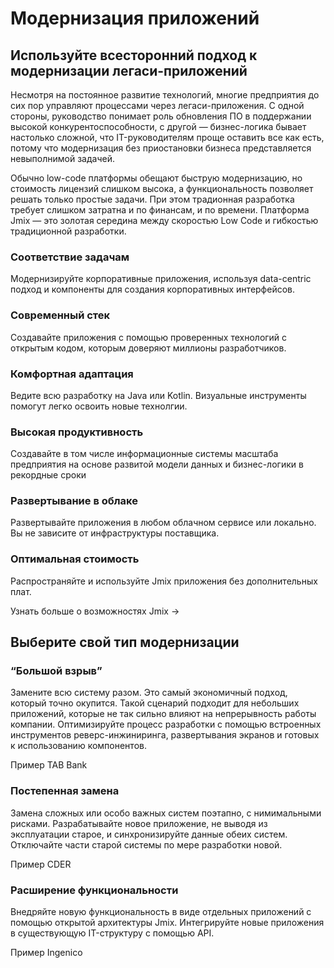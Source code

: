 # Модернизация приложений

## Используйте всесторонний подход к модернизации легаси-приложений

Несмотря на постоянное развитие технологий, многие предприятия до сих пор управляют процессами через легаси-приложения. С одной стороны, руководство понимает роль обновления ПО в поддержании высокой конкурентоспособности, с другой — бизнес-логика бывает настолько сложной, что IT-руководителям проще оставить все как есть, потому что модернизация без приостановки бизнеса представляется невыполнимой задачей. 

Обычно low-code платформы обещают быструю модернизацию, но стоимость лицензий слишком высока, а функциональность позволяет решать только простые задачи. При этом традионная разработка требует слишком затратна и по финансам, и по времени. Платформа Jmix — это золотая середина между скоростью Low Code и гибкостью традиционной разработки.

### Соответствие задачам

Модернизируйте корпоративные приложения, используя data-centric подход и компоненты для создания корпоративных интерфейсов.

### Современный стек

Создавайте приложения с помощью проверенных технологий с открытым кодом, которым доверяют миллионы разработчиков.

### Комфортная адаптация

Ведите всю разработку на Java или Kotlin. Визуальные инструменты помогут легко освоить новые технолгии.

### Высокая продуктивность

Создавайте в том числе информационные системы масштаба предприятия на основе развитой модели данных и бизнес-логики в рекордные сроки

### Развертывание в облаке

Развертывайте приложения в любом облачном сервисе или локально. Вы не зависите от инфраструктуры поставщика.

### Оптимальная стоимость

Распространяйте и используйте Jmix приложения без дополнительных плат.


Узнать больше о возможностях Jmix ->

## Выберите свой тип модернизации

### “Большой взрыв”

Замените всю систему разом. Это самый экономичный подход, который точно окупится. Такой сценарий подходит для небольших приложений, которые не так сильно влияют на непрерывность работы компании. Оптимизируйте процесс разработки с помощью встроенных инструментов реверс-инжиниринга, развертывания экранов и готовых к использованию компонентов.

Пример TAB Bank


### Постепенная замена

Замена сложных или особо важных систем поэтапно, с нимимальными рисками. Разрабатывайте новое приложение, не выводя из эксплуатации старое, и синхронизируйте данные обеих систем. Отключайте части старой системы по мере разработки новой.

Пример CDER


### Расширение функциональности

Внедряйте новую функциональность в виде отдельных приложений с помощью открытой архитектуры Jmix. Интегрируйте новые приложения в существующую IT-структуру с помощью API.

Пример Ingenico

